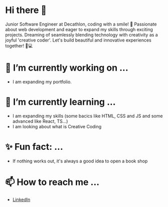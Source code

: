 # Hi there 👋

Junior Software Engineer at Decathlon, coding with a smile! 🌟 Passionate about web development and eager to expand my skills through exciting projects. Dreaming of seamlessly blending technology with creativity as a joyful 'creative coder'. Let's build beautiful and innovative experiences together! 🎨💻

# 🔭 I’m currently working on ...

* I am expanding my portfolio.

# 🌱 I’m currently learning ...

* I am expanding my skills (some bacics like HTML, CSS and JS and some advanced like React, TS...)
* I am looking about what is Creative Coding

# ✨ Fun fact: ...

* If nothing works out, it's always a good idea to open a book shop

# 📫 How to reach me ...

* [LinkedIn](https://www.linkedin.com/in/victoire-schubert/)
<!--
**Vic5995/Vic5995** is a ✨ _special_ ✨ repository because its `README.md` (this file) appears on your GitHub profile.

Here are some ideas to get you started:

- 🔭 I’m currently working on ...
- 🌱 I’m currently learning ...
- 👯 I’m looking to collaborate on ...
- 🤔 I’m looking for help with ...
- 💬 Ask me about ...
- 📫 How to reach me: ...
- 😄 Pronouns: ...
- ⚡ Fun fact: ...
-->
